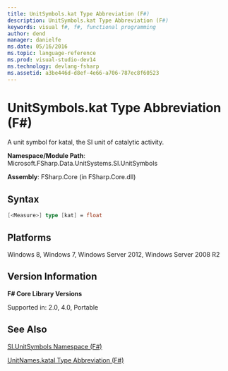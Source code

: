 ```yaml
---
title: UnitSymbols.kat Type Abbreviation (F#)
description: UnitSymbols.kat Type Abbreviation (F#)
keywords: visual f#, f#, functional programming
author: dend
manager: danielfe
ms.date: 05/16/2016
ms.topic: language-reference
ms.prod: visual-studio-dev14
ms.technology: devlang-fsharp
ms.assetid: a3be446d-d8ef-4e66-a706-787ec8f60523 
---
```


# UnitSymbols.kat Type Abbreviation (F#)

A unit symbol for katal, the SI unit of catalytic activity.

**Namespace/Module Path**: Microsoft.FSharp.Data.UnitSystems.SI.UnitSymbols

**Assembly**: FSharp.Core (in FSharp.Core.dll)


## Syntax

```fsharp
[<Measure>] type [kat] = float
```

## Platforms
Windows 8, Windows 7, Windows Server 2012, Windows Server 2008 R2


## Version Information
**F# Core Library Versions**

Supported in: 2.0, 4.0, Portable




## See Also
[SI.UnitSymbols Namespace &#40;F&#35;&#41;](SI.UnitSymbols-Namespace-%5BFSharp%5D.md)

[UnitNames.katal Type Abbreviation &#40;F&#35;&#41;](UnitNames.katal-Type-Abbreviation-%5BFSharp%5D.md)

